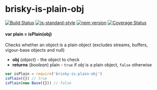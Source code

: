 # brisky-is-plain-obj

<!-- VDOC.badges travis; standard; npm; coveralls -->
<!-- DON'T EDIT THIS SECTION (including comments), INSTEAD RE-RUN `vdoc` TO UPDATE -->
[![Build Status](https://travis-ci.org/vigour-io/brisky-is-plain-obj.svg?branch=master)](https://travis-ci.org/vigour-io/brisky-is-plain-obj)
[![js-standard-style](https://img.shields.io/badge/code%20style-standard-brightgreen.svg)](http://standardjs.com/)
[![npm version](https://badge.fury.io/js/brisky-is-plain-obj.svg)](https://badge.fury.io/js/brisky-is-plain-obj)
[![Coverage Status](https://coveralls.io/repos/github/vigour-io/brisky-is-plain-obj/badge.svg?branch=master)](https://coveralls.io/github/vigour-io/brisky-is-plain-obj?branch=master)

<!-- VDOC END -->

<!-- VDOC.jsdoc isPlain -->
<!-- DON'T EDIT THIS SECTION (including comments), INSTEAD RE-RUN `vdoc` TO UPDATE -->
#### var plain = isPlain(obj)

Checks whether an object is a plain object (excludes streams, buffers, vigour-base objects and null)
- **obj** (*object*) - the object to check
- **returns** (*boolean*) plain - `true` if *obj* is a plain object, `false` otherwise

<!-- VDOC END -->

```javascript
var isPlain = require('brisky-is-plain-obj')
isPlain({}) // true
isPlain(new Base({})) // false
```